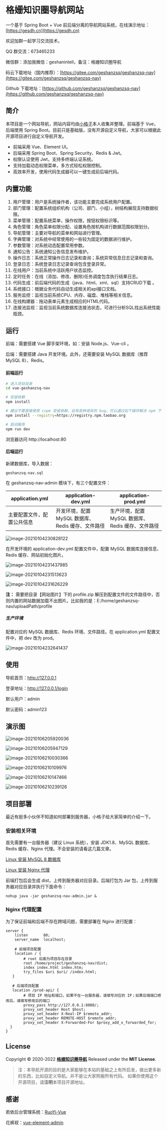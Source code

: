

# 格姗知识圈导航网站

一个基于 Spring Boot + Vue 前后端分离的导航网站系统，在线演示地址：[https://gesdh.cn](https://gesdh.cn)

欢迎加群一起学习交流技术。

QQ 群交流：673465233

微信群：添加我微信：geshanintell，备注：格姗知识圈导航

码云下载地址（国内推荐）：[https://gitee.com/geshanzsq/geshanzsq-nav](https://gitee.com/geshanzsq/geshanzsq-nav)

Github 下载地址：[https://github.com/geshanzsq/geshanzsq-nav](https://github.com/geshanzsq/geshanzsq-nav)

## 简介

本项目是一个网站导航，网站内容均由[小格子](https://geshanzsq.com/)本人收集并整理。前端基于 Vue，后端使用 Spring Boot。目前只是基础版，没有开源自定义导航，大家可以根据此开源项目进行自定义导航开发。

- 前端采用 Vue、Element UI。
- 后端采用 Spring Boot、Spring Security、Redis & Jwt。
- 权限认证使用 Jwt，支持多终端认证系统。
- 支持加载动态权限菜单，多方式轻松权限控制。
- 高效率开发，使用代码生成器可以一键生成前后端代码。

## 内置功能

1. 用户管理：用户是系统操作者，该功能主要完成系统用户配置。
2. 部门管理：配置系统组织机构（公司、部门、小组），树结构展现支持数据权限。
3. 菜单管理：配置系统菜单，操作权限，按钮权限标识等。
4. 角色管理：角色菜单权限分配、设置角色按机构进行数据范围权限划分。
5. 导航管理：主要对导航的菜单和网站进行管理。
6. 字典管理：对系统中经常使用的一些较为固定的数据进行维护。
7. 参数管理：对系统动态配置常用参数。
8. 通知公告：系统通知公告信息发布维护。
9. 操作日志：系统正常操作日志记录和查询；系统异常信息日志记录和查询。
10. 登录日志：系统登录日志记录查询包含登录异常。
11. 在线用户：当前系统中活跃用户状态监控。
12. 定时任务：在线（添加、修改、删除)任务调度包含执行结果日志。
13. 代码生成：前后端代码的生成（java、html、xml、sql）支持CRUD下载 。
14. 系统接口：根据业务代码自动生成相关的api接口文档。
15. 服务监控：监视当前系统CPU、内存、磁盘、堆栈等相关信息。
16. 在线构建器：拖动表单元素生成相应的HTML代码。
17. 连接池监视：监视当前系统数据库连接池状态，可进行分析SQL找出系统性能瓶颈。

## 运行

前端：需要搭建 Vue 脚手架环境，如：安装 Node.js、Vue-cli 。

后端：需要搭建 Java 开发环境。此外，还需要安装 MySQL 数据库（推荐 MySQL 8）、Redis。

#### 前端运行

```bash
# 进入项目目录
cd vue-geshanzsq-nav

# 安装依赖
npm install

# 建议不要直接使用 cnpm 安装依赖，会有各种诡异的 bug。可以通过如下操作解决 npm 下载速度慢的问题
npm install --registry=https://registry.npm.taobao.org

# 启动服务
npm run dev
```

浏览器访问 http://localhost:80

#### 后端运行

新建数据库，导入数据：

```
geshanzsq-nav.sql
```

在 geshanzsq-nav-admin 模块下，有三个配置文件：

| application.yml            | application-dev.yml                               | application-prod.yml                              |
| -------------------------- | ------------------------------------------------- | ------------------------------------------------- |
| 主要配置文件，配置公共信息 | 开发环境，配置 MySQL 数据库、Redis 缓存、文件路径 | 生产环境，配置 MySQL 数据库、Redis 缓存、文件路径 |

![image-20210104230828122](https://i.loli.net/2021/01/04/PRSzfusxb1dOo5A.png)

在开发环境的 application-dev.yml 配置文件中，配置 MySQL 数据库连接信息、Redis 缓存、网站初始化图片。

![image-20210104231437985](https://i.loli.net/2021/01/04/D2TC8js5zHv9VIB.png)

![image-20210104231513623](https://i.loli.net/2021/01/04/hgUZjcb7CGtF2ne.png)

![image-20210104231626229](https://i.loli.net/2021/01/04/ozpRGUjWhk6gv7c.png)

**注：** 需要把目录【网站图片】下的 profile.zip 解压到配置文件的文件路径中，否则内置的网站数据加载不出图片。比如我的是：E:/home/geshanzsq-nav/uploadPath/profile

##### 生产环境

配置对应的 MySQL 数据库、Redis 环境、文件路径。在 application.yml 配置文件中，把 dev 改为 prod。

![image-20210104232641437](https://i.loli.net/2021/01/04/cepE3wfOSU97xRY.png)

## 使用

导航首页：http://127.0.0.1

登录地址：http://127.0.0.1/login

默认用户：admin

默认密码：admin123

## 演示图

![image-20210106205920036](https://i.loli.net/2021/01/06/6mtepGbF5IVWELz.png)



![image-20210106205947129](https://i.loli.net/2021/01/06/O5c8ApDjZX9VMa4.png)



![image-20210106210030366](https://i.loli.net/2021/01/06/j3eVRAKpShXD17C.png)



![image-20210106210109976](https://i.loli.net/2021/01/06/X3I6VyRYOTMJW7H.png)



![image-20210106210147466](https://i.loli.net/2021/01/06/uItNSPi4Vzj6Zqy.png)



![image-20210106210239126](https://i.loli.net/2021/01/06/rR7LAk8WSUJysXK.png)

## 项目部署

最近有挺多小伙伴不知道如何部署到服务器，小格子给大家简单的介绍一下。

### 安装相关环境

首先需要有一台服务器（建议 Linux 系统），安装 JDK1.8、MySQL 数据库、Redis 缓存、Nginx 代理。不会安装的请看这几篇文章。

[Linux 安装 MySQL 8 数据库](https://geshanzsq.com/article/34)

[Linux 安装 Nginx 代理](https://geshanzsq.com/article/65)

前端打包后会生成 dist，上传到服务器对应目录。后端打包为 Jar 包，上传到服务器对应目录并执行下面命令：

```shell
nohup java -jar geshanzsq-nav-admin.jar &
```

### Nginx 代理配置

为了保证前端和后端不存在跨域问题，需要部署在 Nginx 进行配置：

```nginx
server {
    listen       80;
    server_name  localhost;
    
    # 前端项目配置
    location / {
        # root 后面为项目存在目录
        root /home/project/geshanzsq-nav/dist;
        index index.html index.htm;
        try_files $uri $uri/ /index.html;
   }
    
   # 后端项目配置
   location /prod-api/ {
        # 项目 IP 地址和端口，如果不在一台服务器，请填写对应的 IP；如果后端端口修改后，请填写修改后的端口
        proxy_pass http://127.0.0.1:8080/;
        proxy_set_header Host $host;
        proxy_set_header X-Real-IP $remote_addr;
        proxy_set_header REMOTE-HOST $remote_addr;
        proxy_set_header X-Forwarded-For $proxy_add_x_forwarded_for;
  } 
}

```

## License

Copyright © 2020-2022 **[格姗知识圈导航](https://gesdh.cn)** Released under the **MIT License**.

> 注：本导航开源的目的是大家能够在本站的基础之上有所启发，做出更多新的东西，比如自定义导航。并不是让大家照搬所有代码。 如果你使用这个开源项目，请**注明**本项目开源地址。

## 感谢

若依后台管理系统：[RuoYi-Vue](https://gitee.com/y_project/RuoYi-Vue)

花裤衩：[vue-element-admin](https://gitee.com/panjiachen/vue-element-admin)